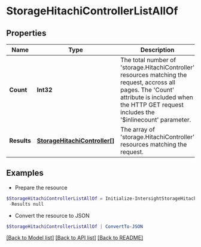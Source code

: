 # StorageHitachiControllerListAllOf
## Properties

Name | Type | Description | Notes
------------ | ------------- | ------------- | -------------
**Count** | **Int32** | The total number of &#39;storage.HitachiController&#39; resources matching the request, accross all pages. The &#39;Count&#39; attribute is included when the HTTP GET request includes the &#39;$inlinecount&#39; parameter. | [optional] 
**Results** | [**StorageHitachiController[]**](StorageHitachiController.md) | The array of &#39;storage.HitachiController&#39; resources matching the request. | [optional] 

## Examples

- Prepare the resource
```powershell
$StorageHitachiControllerListAllOf = Initialize-IntersightStorageHitachiControllerListAllOf  -Count null `
 -Results null
```

- Convert the resource to JSON
```powershell
$StorageHitachiControllerListAllOf | ConvertTo-JSON
```

[[Back to Model list]](../README.md#documentation-for-models) [[Back to API list]](../README.md#documentation-for-api-endpoints) [[Back to README]](../README.md)

